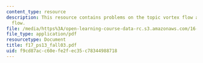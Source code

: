 ```yaml
---
content_type: resource
description: This resource contains problems on the topic vortex flow and uniform
  flow.
file: /media/https%3A/open-learning-course-data-rc.s3.amazonaws.com/16-01-unified-engineering-i-ii-iii-iv-fall-2005-spring-2006/f9cd87acc60efe2fec35c78344988718_f17_ps13_fall03.pdf
file_type: application/pdf
resourcetype: Document
title: f17_ps13_fall03.pdf
uid: f9cd87ac-c60e-fe2f-ec35-c78344988718
---
```

